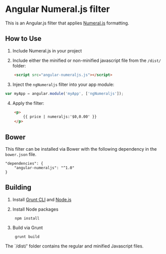 # Angular Numeral.js filter 

This is an Angular.js filter that applies [Numeral.js](http://numeraljs.com/) formatting.

## How to Use

1. Include Numeral.js in your project

2. Include either the minified or non-minified javascript file from the `/dist/` folder:

```html
    <script src="angular-numeraljs.js"></script>
```

3. Inject the `ngNumeraljs` filter into your app module:

```javascript
var myApp = angular.module('myApp', ['ngNumeraljs']);
```

4. Apply the filter:

```html
    <p>
        {{ price | numeraljs:'$0,0.00' }}
    </p>
```

## Bower

This filter can be installed via Bower with the following dependency in the `bower.json` file.

    "dependencies": {
        "angular-numeraljs": "^1.0"
    }

## Building

1. Install [Grunt CLI](http://gruntjs.com/getting-started) and [Node.js](http://nodejs.org/)

2. Install Node packages

        npm install

3. Build via Grunt

        grunt build

The `/dist/' folder contains the regular and minified Javascript files.